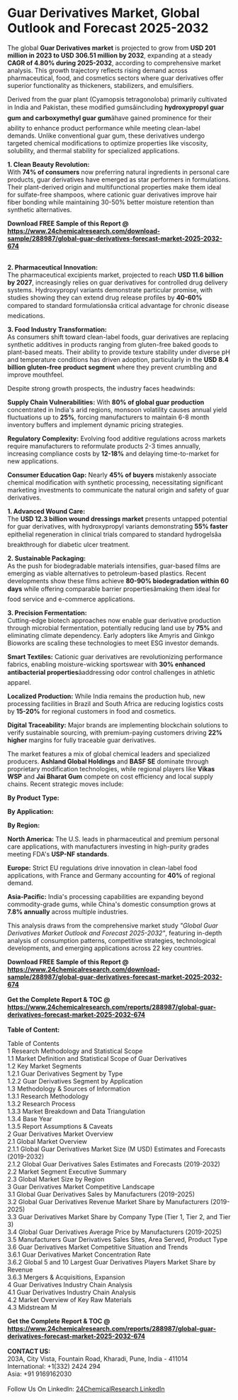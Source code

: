 <h1>Guar Derivatives Market, Global Outlook and Forecast 2025-2032</h1><p>The global <strong>Guar Derivatives market</strong> is projected to grow from <strong>USD 201 million in 2023 to USD 306.51 million by 2032</strong>, expanding at a steady <strong>CAGR of 4.80% during 2025-2032</strong>, according to comprehensive market analysis. This growth trajectory reflects rising demand across pharmaceutical, food, and cosmetics sectors where guar derivatives offer superior functionality as thickeners, stabilizers, and emulsifiers.</p><p>Derived from the guar plant (Cyamopsis tetragonoloba) primarily cultivated in India and Pakistan, these modified gumsâincluding <strong>hydroxypropyl guar gum and carboxymethyl guar gum</strong>âhave gained prominence for their ability to enhance product performance while meeting clean-label demands. Unlike conventional guar gum, these derivatives undergo targeted chemical modifications to optimize properties like viscosity, solubility, and thermal stability for specialized applications.</p><p><strong>1. Clean Beauty Revolution:</strong><br>
With <strong>74% of consumers</strong> now preferring natural ingredients in personal care products, guar derivatives have emerged as star performers in formulations. Their plant-derived origin and multifunctional properties make them ideal for sulfate-free shampoos, where cationic guar derivatives improve hair fiber bonding while maintaining 30-50% better moisture retention than synthetic alternatives.</p><div><b>Download FREE Sample of this Report @ 
            <a href="https://www.24chemicalresearch.com/download-sample/288987/global-guar-derivatives-forecast-market-2025-2032-674">
            https://www.24chemicalresearch.com/download-sample/288987/global-guar-derivatives-forecast-market-2025-2032-674</a></b></div><br><p><strong>2. Pharmaceutical Innovation:</strong><br>
The pharmaceutical excipients market, projected to reach <strong>USD 11.6 billion by 2027</strong>, increasingly relies on guar derivatives for controlled drug delivery systems. Hydroxypropyl variants demonstrate particular promise, with studies showing they can extend drug release profiles by <strong>40-60%</strong> compared to standard formulationsâa critical advantage for chronic disease medications.</p><p><strong>3. Food Industry Transformation:</strong><br>
As consumers shift toward clean-label foods, guar derivatives are replacing synthetic additives in products ranging from gluten-free baked goods to plant-based meats. Their ability to provide texture stability under diverse pH and temperature conditions has driven adoption, particularly in the <strong>USD 8.4 billion gluten-free product segment</strong> where they prevent crumbling and improve mouthfeel.</p><p>Despite strong growth prospects, the industry faces headwinds:</p><p><strong>Supply Chain Vulnerabilities:</strong> With <strong>80% of global guar production</strong> concentrated in India's arid regions, monsoon volatility causes annual yield fluctuations up to <strong>25%</strong>, forcing manufacturers to maintain 6-8 month inventory buffers and implement dynamic pricing strategies.</p><p><strong>Regulatory Complexity:</strong> Evolving food additive regulations across markets require manufacturers to reformulate products 2-3 times annually, increasing compliance costs by <strong>12-18%</strong> and delaying time-to-market for new applications.</p><p><strong>Consumer Education Gap:</strong> Nearly <strong>45% of buyers</strong> mistakenly associate chemical modification with synthetic processing, necessitating significant marketing investments to communicate the natural origin and safety of guar derivatives.</p><p><strong>1. Advanced Wound Care:</strong><br>
The <strong>USD 12.3 billion wound dressings market</strong> presents untapped potential for guar derivatives, with hydroxypropyl variants demonstrating <strong>55% faster</strong> epithelial regeneration in clinical trials compared to standard hydrogelsâa breakthrough for diabetic ulcer treatment.</p><p><strong>2. Sustainable Packaging:</strong><br>
As the push for biodegradable materials intensifies, guar-based films are emerging as viable alternatives to petroleum-based plastics. Recent developments show these films achieve <strong>80-90% biodegradation within 60 days</strong> while offering comparable barrier propertiesâmaking them ideal for food service and e-commerce applications.</p><p><strong>3. Precision Fermentation:</strong><br>
Cutting-edge biotech approaches now enable guar derivative production through microbial fermentation, potentially reducing land use by <strong>75%</strong> and eliminating climate dependency. Early adopters like Amyris and Ginkgo Bioworks are scaling these technologies to meet ESG investor demands.</p><p><strong>Smart Textiles:</strong> Cationic guar derivatives are revolutionizing performance fabrics, enabling moisture-wicking sportswear with <strong>30% enhanced antibacterial properties</strong>âaddressing odor control challenges in athletic apparel.</p><p><strong>Localized Production:</strong> While India remains the production hub, new processing facilities in Brazil and South Africa are reducing logistics costs by <strong>15-20%</strong> for regional customers in food and cosmetics.</p><p><strong>Digital Traceability:</strong> Major brands are implementing blockchain solutions to verify sustainable sourcing, with premium-paying customers driving <strong>22% higher</strong> margins for fully traceable guar derivatives.</p><p>The market features a mix of global chemical leaders and specialized producers. <strong>Ashland Global Holdings</strong> and <strong>BASF SE</strong> dominate through proprietary modification technologies, while regional players like <strong>Vikas WSP</strong> and <strong>Jai Bharat Gum</strong> compete on cost efficiency and local supply chains. Recent strategic moves include:</p><p><strong>By Product Type:</strong></p><p><strong>By Application:</strong></p><p><strong>By Region:</strong></p><p><strong>North America:</strong> The U.S. leads in pharmaceutical and premium personal care applications, with manufacturers investing in high-purity grades meeting FDA's <strong>USP-NF standards</strong>.</p><p><strong>Europe:</strong> Strict EU regulations drive innovation in clean-label food applications, with France and Germany accounting for <strong>40%</strong> of regional demand.</p><p><strong>Asia-Pacific:</strong> India's processing capabilities are expanding beyond commodity-grade gums, while China's domestic consumption grows at <strong>7.8% annually</strong> across multiple industries.</p><p>This analysis draws from the comprehensive market study <em>"Global Guar Derivatives Market Outlook and Forecast 2025-2032"</em>, featuring in-depth analysis of consumption patterns, competitive strategies, technological developments, and emerging applications across 22 key countries.</p><div><b>Download FREE Sample of this Report @ 
            <a href="https://www.24chemicalresearch.com/download-sample/288987/global-guar-derivatives-forecast-market-2025-2032-674">
            https://www.24chemicalresearch.com/download-sample/288987/global-guar-derivatives-forecast-market-2025-2032-674</a></b></div><br><div><b>Get the Complete Report & TOC @ 
            <a href="https://www.24chemicalresearch.com/reports/288987/global-guar-derivatives-forecast-market-2025-2032-674">
            https://www.24chemicalresearch.com/reports/288987/global-guar-derivatives-forecast-market-2025-2032-674</a></b></div><br>
            <b>Table of Content:</b><p>Table of Contents<br />
1 Research Methodology and Statistical Scope<br />
1.1 Market Definition and Statistical Scope of Guar Derivatives<br />
1.2 Key Market Segments<br />
1.2.1 Guar Derivatives Segment by Type<br />
1.2.2 Guar Derivatives Segment by Application<br />
1.3 Methodology & Sources of Information<br />
1.3.1 Research Methodology<br />
1.3.2 Research Process<br />
1.3.3 Market Breakdown and Data Triangulation<br />
1.3.4 Base Year<br />
1.3.5 Report Assumptions & Caveats<br />
2 Guar Derivatives Market Overview<br />
2.1 Global Market Overview<br />
2.1.1 Global Guar Derivatives Market Size (M USD) Estimates and Forecasts (2019-2032)<br />
2.1.2 Global Guar Derivatives Sales Estimates and Forecasts (2019-2032)<br />
2.2 Market Segment Executive Summary<br />
2.3 Global Market Size by Region<br />
3 Guar Derivatives Market Competitive Landscape<br />
3.1 Global Guar Derivatives Sales by Manufacturers (2019-2025)<br />
3.2 Global Guar Derivatives Revenue Market Share by Manufacturers (2019-2025)<br />
3.3 Guar Derivatives Market Share by Company Type (Tier 1, Tier 2, and Tier 3)<br />
3.4 Global Guar Derivatives Average Price by Manufacturers (2019-2025)<br />
3.5 Manufacturers Guar Derivatives Sales Sites, Area Served, Product Type<br />
3.6 Guar Derivatives Market Competitive Situation and Trends<br />
3.6.1 Guar Derivatives Market Concentration Rate<br />
3.6.2 Global 5 and 10 Largest Guar Derivatives Players Market Share by Revenue<br />
3.6.3 Mergers & Acquisitions, Expansion<br />
4 Guar Derivatives Industry Chain Analysis<br />
4.1 Guar Derivatives Industry Chain Analysis<br />
4.2 Market Overview of Key Raw Materials<br />
4.3 Midstream M</p><div><b>Get the Complete Report & TOC @ 
            <a href="https://www.24chemicalresearch.com/reports/288987/global-guar-derivatives-forecast-market-2025-2032-674">
            https://www.24chemicalresearch.com/reports/288987/global-guar-derivatives-forecast-market-2025-2032-674</a></b></div><br><b>CONTACT US:</b><br>
            203A, City Vista, Fountain Road, Kharadi, Pune, India - 411014<br>
            International: +1(332) 2424 294<br>
            Asia: +91 9169162030 <br><br>
            Follow Us On LinkedIn: <a href="https://www.linkedin.com/company/24chemicalresearch/">24ChemicalResearch LinkedIn</a>